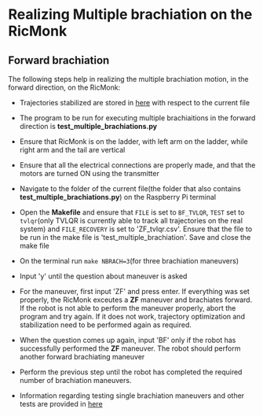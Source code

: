 # Realizing Multiple brachiation on the RicMonk

## Forward brachiation
The following steps help in realizing the multiple brachiation motion, in the forward direction, on the RicMonk:
- Trajectories stabilized are stored in [here](/data/trajectories/closed_loop) with respect to the current file
- The program to be run for executing multiple brachiaitions in the forward direction is **test_multiple_brachiations.py**
- Ensure that RicMonk is on the ladder, with left arm on the ladder, while right arm and the tail are vertical
- Ensure that all the electrical connections are properly made, and that the motors are turned ON using the transmitter
- Navigate to the folder of the current file(the folder that also contains **test_multiple_brachiations.py**) on the Raspberry Pi terminal
- Open the **Makefile** and ensure that `FILE` is set to `BF_TVLQR`, `TEST` set to `tvlqr`(only TVLQR is currently able to track all trajectories on the real system) and `FILE_RECOVERY` is set to 'ZF_tvlqr.csv'. Ensure that the file to be run in the make file is 'test_multiple_brachiation'. Save and close the make file
- On the terminal run `make NBRACH=3`(for three brachiation maneuvers)
- Input 'y' until the question about maneuver is asked
- For the maneuver, first input 'ZF' and press enter. If everything was set properly, the RicMonk exceutes a **ZF** maneuver and brachiates forward. If the robot is not able to perform the maneuver properly, abort the program and try again. If it does not work, trajectory optimization and stabilization need to be performed again as required.  
- When the question comes up again, input 'BF' only if the robot has successfully performed the **ZF** maneuver. The robot should perform another forward brachiating maneuver
- Perform the previous step until the robot has completed the required number of brachiation maneuvers.


- Information regarding testing single brachiation maneuvers and other tests are provided in [here](README.md)
